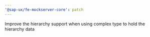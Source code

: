 ```yaml
---
'@sap-ux/fe-mockserver-core': patch
---
```


Improve the hierarchy support when using complex type to hold the hierarchy data

